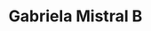 ---
layout: ../../../layouts/BaseLayout.astro
title: Gabriela Mistral B
description: Lorem ipsum dolor sit amet, consectetur adipiscing elit
id: 13
---